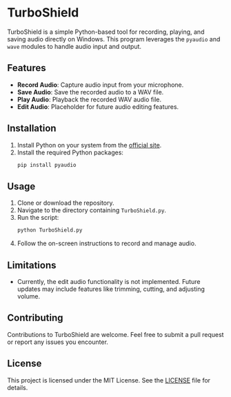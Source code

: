 # TurboShield

TurboShield is a simple Python-based tool for recording, playing, and saving audio directly on Windows. This program leverages the `pyaudio` and `wave` modules to handle audio input and output.

## Features

- **Record Audio**: Capture audio input from your microphone.
- **Save Audio**: Save the recorded audio to a WAV file.
- **Play Audio**: Playback the recorded WAV audio file.
- **Edit Audio**: Placeholder for future audio editing features.

## Installation

1. Install Python on your system from the [official site](https://www.python.org/downloads/).
2. Install the required Python packages:
    ```bash
    pip install pyaudio
    ```

## Usage

1. Clone or download the repository.
2. Navigate to the directory containing `TurboShield.py`.
3. Run the script:
    ```bash
    python TurboShield.py
    ```
4. Follow the on-screen instructions to record and manage audio.

## Limitations

- Currently, the edit audio functionality is not implemented. Future updates may include features like trimming, cutting, and adjusting volume.

## Contributing

Contributions to TurboShield are welcome. Feel free to submit a pull request or report any issues you encounter.

## License

This project is licensed under the MIT License. See the [LICENSE](LICENSE) file for details.